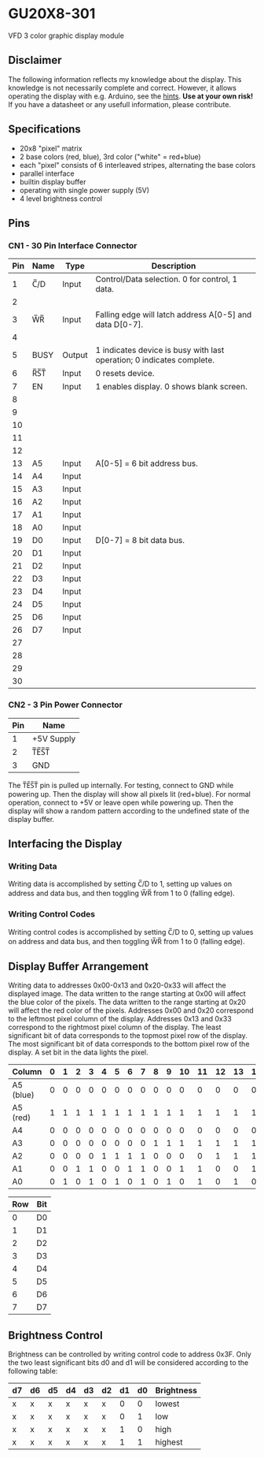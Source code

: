 # GU20X8-301

VFD 3 color graphic display module

## Disclaimer

The following information reflects my knowledge about the display.
This knowledge is not necessarily complete and correct.
However, it allows operating the display with e.g. Arduino, see the [hints](arduino.md).
**Use at your own risk!**
If you have a datasheet or any usefull information, please contribute.

## Specifications

* 20x8 "pixel" matrix
* 2 base colors (red, blue), 3rd color ("white" = red+blue)
* each "pixel" consists of 6 interleaved stripes, alternating the base colors
* parallel interface
* builtin display buffer
* operating with single power supply (5V)
* 4 level brightness control

## Pins

### CN1 - 30 Pin Interface Connector

Pin | Name | Type   | Description
----|------|--------|--------------------------------------------------
  1 | C̅/D  | Input  | Control/Data selection. 0 for control, 1 data.
  2 |      |        |
  3 | W̅R̅   | Input  | Falling edge will latch address A[0-5] and data D[0-7].
  4 |      |        |
  5 | BUSY | Output | 1 indicates device is busy with last operation; 0 indicates complete.
  6 | R̅S̅T̅  | Input  | 0 resets device.
  7 | EN   | Input  | 1 enables display. 0 shows blank screen.
  8 |      |        |
  9 |      |        |
 10 |      |        |
 11 |      |        |
 12 |      |        |
 13 | A5   | Input  | A[0-5] = 6 bit address bus.
 14 | A4   | Input  |
 15 | A3   | Input  |
 16 | A2   | Input  |
 17 | A1   | Input  |
 18 | A0   | Input  |
 19 | D0   | Input  | D[0-7] = 8 bit data bus.
 20 | D1   | Input  |
 21 | D2   | Input  |
 22 | D3   | Input  |
 23 | D4   | Input  |
 24 | D5   | Input  |
 25 | D6   | Input  |
 26 | D7   | Input  |
 27 |      |        |
 28 |      |        |
 29 |      |        |
 30 |      |        |

### CN2 - 3 Pin Power Connector

Pin | Name
----|-----------
  1 | +5V Supply
  2 | T̅E̅S̅T̅
  3 | GND

The T̅E̅S̅T̅ pin is pulled up internally.
For testing, connect to GND while powering up.
Then the display will show all pixels lit (red+blue).
For normal operation, connect to +5V or leave open while powering up.
Then the display will show a random pattern according to the undefined state of the display buffer.

## Interfacing the Display

### Writing Data

Writing data is accomplished by setting C̅/D to 1, setting up values on address and data bus, and then toggling W̅R̅ from 1 to 0 (falling edge).

### Writing Control Codes

Writing control codes is accomplished by setting C̅/D to 0, setting up values on address and data bus, and then toggling W̅R̅ from 1 to 0 (falling edge).

## Display Buffer Arrangement

Writing data to addresses 0x00-0x13 and 0x20-0x33 will affect the displayed image.
The data written to the range starting at 0x00 will affect the blue color of the pixels.
The data written to the range starting at 0x20 will affect the red color of the pixels.
Addresses 0x00 and 0x20 correspond to the leftmost pixel column of the display.
Addresses 0x13 and 0x33 correspond to the rightmost pixel column of the display.
The least significant bit of data corresponds to the topmost pixel row of the display.
The most significant bit of data corresponds to the bottom pixel row of the display.
A set bit in the data lights the pixel.

Column    | 0 | 1 | 2 | 3 | 4 | 5 | 6 | 7 | 8 | 9 |10 |11 |12 |13 |14 |15 |16 |17 |18 |19
----------|---|---|---|---|---|---|---|---|---|---|---|---|---|---|---|---|---|---|---|---
A5 (blue) | 0 | 0 | 0 | 0 | 0 | 0 | 0 | 0 | 0 | 0 | 0 | 0 | 0 | 0 | 0 | 0 | 0 | 0 | 0 | 0
A5 (red)  | 1 | 1 | 1 | 1 | 1 | 1 | 1 | 1 | 1 | 1 | 1 | 1 | 1 | 1 | 1 | 1 | 1 | 1 | 1 | 1
A4        | 0 | 0 | 0 | 0 | 0 | 0 | 0 | 0 | 0 | 0 | 0 | 0 | 0 | 0 | 0 | 0 | 1 | 1 | 1 | 1
A3        | 0 | 0 | 0 | 0 | 0 | 0 | 0 | 0 | 1 | 1 | 1 | 1 | 1 | 1 | 1 | 1 | 0 | 0 | 0 | 0
A2        | 0 | 0 | 0 | 0 | 1 | 1 | 1 | 1 | 0 | 0 | 0 | 0 | 1 | 1 | 1 | 1 | 0 | 0 | 0 | 0
A1        | 0 | 0 | 1 | 1 | 0 | 0 | 1 | 1 | 0 | 0 | 1 | 1 | 0 | 0 | 1 | 1 | 0 | 0 | 1 | 1
A0        | 0 | 1 | 0 | 1 | 0 | 1 | 0 | 1 | 0 | 1 | 0 | 1 | 0 | 1 | 0 | 1 | 0 | 1 | 0 | 1

Row | Bit
----|----
  0 | D0
  1 | D1
  2 | D2
  3 | D3
  4 | D4
  5 | D5
  6 | D6
  7 | D7

## Brightness Control

Brightness can be controlled by writing control code to address 0x3F.
Only the two least significant bits d0 and d1 will be considered according to the following table:

d7 |d6 |d5 |d4 |d3 |d2 |d1 |d0 | Brightness
---|---|---|---|---|---|---|---|-----------
 x | x | x | x | x | x | 0 | 0 | lowest
 x | x | x | x | x | x | 0 | 1 | low
 x | x | x | x | x | x | 1 | 0 | high
 x | x | x | x | x | x | 1 | 1 | highest

